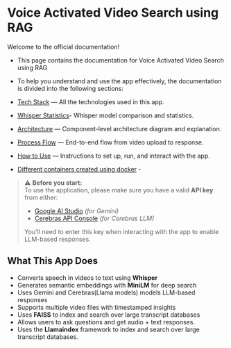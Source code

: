 # Voice Activated Video Search using RAG

Welcome to the official documentation!

- This page contains the documentation for Voice Activated Video Search using RAG

- To help you understand and use the app effectively, the documentation is divided into the following sections:

- [Tech Stack](tech-stack.md) — All the technologies used in this app.
- [Whisper Statistics](whisper.md)- Whisper model comparison and statistics.
- [Architecture](architecture.md) — Component-level architecture diagram and explanation.
- [Process Flow](process-flow.md) — End-to-end flow from video upload to response.
- [How to Use](usage.md) — Instructions to set up, run, and interact with the app.
- [Different containers created using docker](dockerisations.md) -

> ⚠️ **Before you start:**  
> To use the application, please make sure you have a valid **API key** from either:
> - [Google AI Studio](https://makersuite.google.com/) *(for Gemini)*
> - [Cerebras API Console](https://www.cerebras.net/products/wsc/) *(for Cerebras LLM)*  
>  
> You'll need to enter this key when interacting with the app to enable LLM-based responses.


##  What This App Does

-  Converts speech in videos to text using **Whisper**
-  Generates semantic embeddings with **MiniLM** for deep search
-  Uses Gemini and Cerebras(Llama models) models LLM-based responses
-  Supports multiple video files with timestamped insights
-  Uses **FAISS** to index and search over large transcript databases
-  Allows users to ask questions and get audio + text responses.
-  Uses the **Llamaindex** framework to index and search over large transcript databases.
